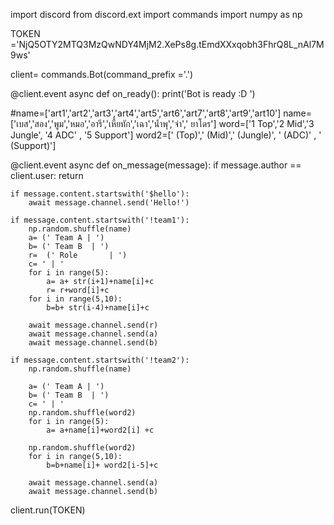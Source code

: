 import discord
from discord.ext import commands
import numpy as np

TOKEN ='NjQ5OTY2MTQ3MzQwNDY4MjM2.XePs8g.tEmdXXxqobh3FhrQ8L_nAl7M9ws'

client= commands.Bot(command_prefix ='.')

@client.event
async def on_ready():
    print('Bot is ready :D ')

#name=['art1','art2','art3','art4','art5','art6','art7','art8','art9','art10']
name=['เบส','สอง','พูม','หมอ','อารี','เหี้ยทัก','เฉา','น้ำพุ','จ่า',' ยาโดร']
word=['1 Top','2  Mid','3  Jungle', '4  ADC' , '5  Support']
word2=[' (Top)',' (Mid)',' (Jungle)', ' (ADC)' , ' (Support)']

@client.event
async def on_message(message):
    if message.author == client.user:
        return

    if message.content.startswith('$hello'):
        await message.channel.send('Hello!')

    if message.content.startswith('!team1'):
        np.random.shuffle(name)
        a= (' Team A | ')
        b= (' Team B  | ')
        r=  (' Role       | ')
        c= ' | '
        for i in range(5):
            a= a+ str(i+1)+name[i]+c
            r= r+word[i]+c
        for i in range(5,10):
            b=b+ str(i-4)+name[i]+c

        await message.channel.send(r)
        await message.channel.send(a)
        await message.channel.send(b)

    if message.content.startswith('!team2'):
        np.random.shuffle(name)

        a= (' Team A | ')
        b= (' Team B  | ')
        c= ' | '
        np.random.shuffle(word2)
        for i in range(5):
            a= a+name[i]+word2[i] +c

        np.random.shuffle(word2)
        for i in range(5,10):
            b=b+name[i]+ word2[i-5]+c

        await message.channel.send(a)
        await message.channel.send(b)

client.run(TOKEN)
